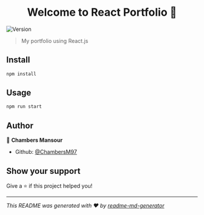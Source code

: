 <h1 align="center">Welcome to React Portfolio 👋</h1>
<p>
  <img alt="Version" src="https://img.shields.io/badge/version-0.1.0-blue.svg?cacheSeconds=2592000" />
</p>

> My portfolio using React.js

## Install

```sh
npm install
```

## Usage

```sh
npm run start
```

## Author

👤 **Chambers Mansour**

* Github: [@ChambersM97](https://github.com/ChambersM97)

## Show your support

Give a ⭐️ if this project helped you!

***
_This README was generated with ❤️ by [readme-md-generator](https://github.com/kefranabg/readme-md-generator)_